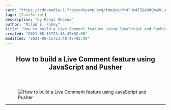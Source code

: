 ```yaml
---
card: "https://cdn-media-1.freecodecamp.org/images/0*AFHx4TZQ480CmwUU.png"
tags: [JavaScript]
description: "by Rahat Khanna"
author: "Milad E. Fahmy"
title: "How to build a Live Comment feature using JavaScript and Pusher"
created: "2021-08-15T23:48:47+02:00"
modified: "2021-08-15T23:48:47+02:00"
---
```

<div class="site-wrapper">
<main id="site-main" class="site-main outer">
<div class="inner">
<article class="post-full post tag-javascript tag-apps-tag tag-coding tag-tech tag-software-development ">
<header class="post-full-header">
<h1 class="post-full-title">How to build a Live Comment feature using JavaScript and Pusher</h1>
</header>
<figure class="post-full-image">
<picture>
<source media="(max-width: 700px)" sizes="1px" srcset="data:image/gif;base64,R0lGODlhAQABAIAAAAAAAP///yH5BAEAAAAALAAAAAABAAEAAAIBRAA7 1w">
<source media="(min-width: 701px)" sizes="(max-width: 800px) 400px,
(max-width: 1170px) 700px,
1400px" srcset="https://cdn-media-1.freecodecamp.org/images/0*AFHx4TZQ480CmwUU.png 300w,
https://cdn-media-1.freecodecamp.org/images/0*AFHx4TZQ480CmwUU.png 600w,
https://cdn-media-1.freecodecamp.org/images/0*AFHx4TZQ480CmwUU.png 1000w,
https://cdn-media-1.freecodecamp.org/images/0*AFHx4TZQ480CmwUU.png 2000w">
<img onerror="this.style.display='none'" src="https://cdn-media-1.freecodecamp.org/images/0*AFHx4TZQ480CmwUU.png" alt="How to build a Live Comment feature using JavaScript and Pusher">
</picture>
</figure>
<section class="post-full-content">
<div class="post-content medium-migrated-article">
</div>
<hr>
</section>
</article>
</div>
</main>
</div>
<!-- Google Tag Manager (noscript) -->
<!-- End Google Tag Manager (noscript) -->

